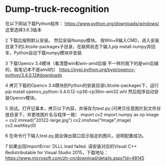 # Dump-truck-recognition
在以下网站下载Python程序：
https://www.python.org/downloads/windows/
这里选择3.6.3版本


2
下载后按照默认安装。
然后安装Numpy模块。 按Win+R输入CMD，进入安装目录下的Lib\site-packages子目录，在联网状态下输入pip install numpy并回车，Python自动下载numpy模块并安装


3
下载Opencv 3.4模块（看清楚win和win-amd后缀 不一样的我下的是win后缀的，我笔记本不是amd的）
https://pypi.python.org/pypi/opencv-python/3.4.0.12#downloads


4
拷贝下载的Opencv 3.4模块到Python的安装目录Lib\site-packages下，运行  pip install opencv_python-3.4.0.12-cp36-cp36m-win32.whl
然后程序自动安装Opencv模块。

5
测试。打开记事本，拷贝以下内容，并保存为test.py.(可拷贝任意图片到文件存放目录下，并更改图片名与程序一致）
import cv2
import numpy as np
image = cv2.imread("20122-large.jpg")
cv2.imshow("Image",image)
cv2.waitKey(0)


6
在命令行下输入test.py,就会弹出窗口显示指定的图片。说明配置成功。


7
如果出现ImportError: DLLL load failed.
请安装对应的Visual C++ Redistributable for Visual Studio 2015，下载地址：https://www.microsoft.com/zh-cn/download/details.aspx?id=48145





